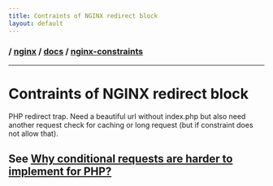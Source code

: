 ```yaml
---
title: Contraints of NGINX redirect block
layout: default
---
```


### / [nginx](./../../) / [docs](./../) / [nginx-constraints](./)

-----------------------------------------------------------------------------------

# Contraints of NGINX redirect block

PHP redirect trap. Need a beautiful url without index.php but also need another
request check for caching or long request (but if constraint does not allow that).

## See [Why conditional requests are harder to implement for PHP?](../how-to-provide-conditional-request-settings-like-timeout-or-caching/why-conditional-requests-are-hard-for-php.md)
